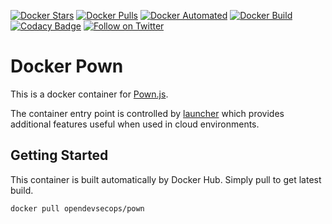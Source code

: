 [![Docker Stars](https://img.shields.io/docker/stars/opendevsecops/pown.svg)](https://hub.docker.com/r/opendevsecops/pown/)
[![Docker Pulls](https://img.shields.io/docker/pulls/opendevsecops/pown.svg)](https://hub.docker.com/r/opendevsecops/pown/)
[![Docker Automated](https://img.shields.io/docker/automated/opendevsecops/pown.svg)](https://hub.docker.com/r/opendevsecops/pown/)
[![Docker Build](https://img.shields.io/docker/build/opendevsecops/pown.svg)](https://hub.docker.com/r/opendevsecops/pown/)
[![Codacy Badge](https://api.codacy.com/project/badge/Grade/7b65378fd45d4e96960a1b8fe6c5b08f)](https://www.codacy.com/app/OpenDevSecOps/docker-pown?utm_source=github.com&amp;utm_medium=referral&amp;utm_content=opendevsecops/docker-pown&amp;utm_campaign=Badge_Grade)
[![Follow on Twitter](https://img.shields.io/twitter/follow/opendevsecops.svg?logo=twitter)](https://twitter.com/opendevsecops)

# Docker Pown

This is a docker container for [Pown.js](https://pownjs.com/).

The container entry point is controlled by [launcher](https://github.com/opendevsecops/go-launcher) which provides additional features useful when used in cloud environments.

## Getting Started

This container is built automatically by Docker Hub. Simply pull to get latest build.

```sh
docker pull opendevsecops/pown
```
